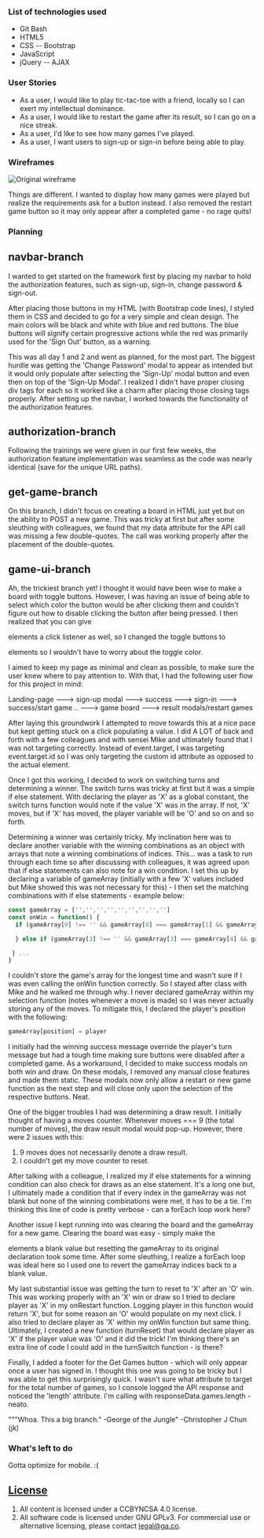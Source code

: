 ### List of technologies used

- Git Bash
- HTML5
- CSS
-- Bootstrap
- JavaScript
- jQuery
-- AJAX

### User Stories

* As a user, I would like to play tic-tac-toe with a friend, locally so I can exert my intellectual dominance.
* As a user, I would like to restart the game after its result, so I can go on a nice streak.
* As a user, I'd like to see how many games I've played.
* As a user, I want users to sign-up or sign-in before being able to play.

### Wireframes

![Original wireframe](https://i.imgur.com/sKcMeEn.png)

Things are different. I wanted to display how many games were played but realize
the requirements ask for a button instead. I also removed the restart game button
so it may only appear after a completed game - no rage quits!

### Planning

## navbar-branch

I wanted to get started on the framework first by placing my navbar to hold the
authorization features, such as sign-up, sign-in, change password & sign-out.

After placing those buttons in my HTML (with Bootstrap code lines), I styled
them in CSS and decided to go for a very simple and clean design. The main colors
will be black and white with blue and red buttons. The blue buttons will signify
certain progressive actions while the red was primarily used for the 'Sign Out'
button, as a warning.

This was all day 1 and 2 and went as planned, for the most part. The biggest
hurdle was getting the 'Change Password' modal to appear as intended but it would
only populate after selecting the 'Sign-Up' modal button and even then on top of
the 'Sign-Up Modal'. I realized I didn't have proper closing div tags for each
so it worked like a charm after placing those closing tags properly. After
setting up the navbar, I worked towards the functionality of the authorization
features.

## authorization-branch

Following the trainings we were given in our first few weeks, the authorization
feature implementation was seamless as the code was nearly identical (save for
the unique URL paths).

## get-game-branch

On this branch, I didn't focus on creating a board in HTML just yet but on the
ability to POST a new game. This was tricky at first but after some sleuthing
with colleagues, we found that my data attribute for the API call was missing
a few double-quotes. The call was working properly after the placement of the
double-quotes.

## game-ui-branch

Ah, the trickiest branch yet! I thought it would have been wise to make a board
with toggle buttons. However, I was having an issue of being able to select which
color the button would be after clicking them and couldn't figure out how to
disable clicking the button after being pressed. I then realized that you can
give <div> elements a click listener as well, so I changed the toggle buttons to
<div> elements so I wouldn't have to worry about the toggle color.

I aimed to keep my page as minimal and clean as possible, to make sure the user
knew where to pay attention to. With that, I had the following user flow for
this project in mind:

Landing-page ---> sign-up modal ---> success ---> sign-in ---> success/start game
.. ---> game board ---> result modals/restart games

After laying this groundwork I attempted to move towards this at a nice pace but
kept getting stuck on a click populating a value. I did A LOT of back and forth
with a few colleagues and with sensei Mike and ultimately found that I was not
targeting correctly. Instead of event.target, I was targeting event.target.id so
I was only targeting the custom id attribute as opposed to the actual element.

Once I got this working, I decided to work on switching turns and determining a
winner. The switch turns was tricky at first but it was a simple if else
statement. With declaring the player as 'X' as a global constant, the switch
turns function would note if the value 'X' was in the array. If not, 'X' moves,
but if 'X' has moved, the player variable will be 'O' and so on and so forth.

Determining a winner was certainly tricky. My inclination here was to declare
another variable with the winning combinations as an object with arrays that
note a winning combinations of indices. This... was a task to run through each
time so after discussing with colleagues, it was agreed upon that if else
statements can also note for a win condition. I set this up by declaring a
variable of gameArray (initially with a few 'X' values included but Mike showed
this was not necessary for this) - I then set the matching combinations with if
else statements - example below:

```js
const gameArray = ['','','','','','','','','']
const onWin = function() {
  if (gameArray[0] !== '' && gameArray[0] === gameArray[1] && gameArray[0] === gameArray[2]) {

  } else if (gameArray[3] !== '' && gameArray[3] === gameArray[4] && gameArray[3] === gameArray[5]) {

 } ...
}
```

I couldn't store the game's array for the longest time and wasn't sure if I was
even calling the onWin function correctly. So I stayed after class with Mike and
he walked me through why. I never declared gameArray within my selection function
(notes whenever a move is made) so I was never actually storing any of the moves.
To mitigate this, I declared the player's position with the following:

```js
gameArray[position] = player
```

I initially had the winning success message override the player's turn message
but had a tough time making sure buttons were disabled after a completed game.
As a workaround, I decided to make success modals on both win and draw. On these
modals, I removed any manual close features and made them static. These modals
now only allow a restart or new game function as the next step and will close
only upon the selection of the respective buttons. Neat.

One of the bigger troubles I had was determining a draw result. I initially
thought of having a moves counter. Whenever moves === 9 (the total number of
moves), the draw result modal would pop-up. However, there were 2 issues with
this:

1. 9 moves does not necessarily denote a draw result.
2. I couldn't get my move counter to reset.

After talking with a colleague, I realized my if else statements for a winning
condition can also check for draws as an else statement. It's a long one but, I
ultimately made a condition that if every index in the gameArray was not blank
but none of the winning combinations were met, it has to be a tie. I'm thinking
this line of code is pretty verbose - can a forEach loop work here?

Another issue I kept running into was clearing the board and the
gameArray for a new game. Clearing the board was easy - simply make the <div>
elements a blank value but resetting the gameArray to its original declaration
took some time. After some sleuthing, I realize a forEach loop was ideal here so
I used one to revert the gameArray indices back to a blank value.

My last substantial issue was getting the turn to reset to 'X' after an
'O' win. This was working properly with an 'X' win or draw so I tried to declare
player as 'X' in my onRestart function. Logging player in this function would
return 'X', but for some reason an 'O' would populate on my next click. I also
tried to declare player as 'X' within my onWin function but same thing.
Ultimately, I created a new function (turnReset) that would declare player as
'X' if the player value was 'O' and it did the trick! I'm thinking there's an
extra line of code I could add in the turnSwitch function - is there?

Finally, I added a footer for the Get Games button - which will only appear once
a user has signed in. I thought this one was going to be tricky but I was able
to get this surprisingly quick. I wasn't sure what attribute to target for the
total number of games, so I console logged the API response and noticed the
'length' attribute. I'm calling with responseData.games.length - neato.

"""Whoa. This a big branch." -George of the Jungle" -Christopher J Chun (jk)

### What's left to do

Gotta optimize for mobile. :(

## [License](LICENSE)

1. All content is licensed under a CC­BY­NC­SA 4.0 license.
1. All software code is licensed under GNU GPLv3. For commercial use or
    alternative licensing, please contact legal@ga.co.
